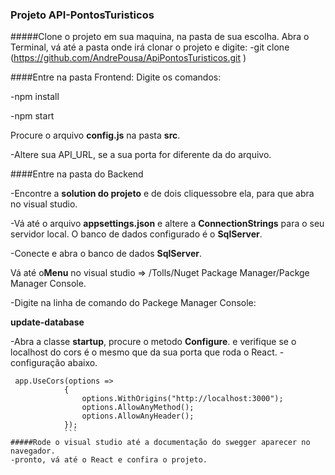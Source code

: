 ### Projeto API-PontosTuristicos

#####Clone o projeto em sua maquina, na pasta de sua escolha.
Abra o Terminal, vá até a pasta onde irá clonar o projeto e digite:
-git clone (https://github.com/AndrePousa/ApiPontosTuristicos.git )

####Entre na pasta Frontend:
Digite os comandos:

-npm install 

-npm start 

Procure o arquivo **config.js** na pasta **src**.

-Altere sua API_URL, se a sua porta for diferente da do arquivo. 

####Entre na pasta do Backend

-Encontre a **solution do projeto** e de dois cliquessobre ela, para que abra no visual studio.

-Vá até o arquivo **appsettings.json** e altere a **ConnectionStrings** para o seu servidor local. O banco de dados configurado é o **SqlServer**.

-Conecte e abra o banco de dados **SqlServer**. 

Vá até o**Menu** no visual studio => /Tolls/Nuget Package Manager/Packge Manager Console.

-Digite na linha de comando do Packege Manager Console:  

**update-database**

-Abra a classe **startup**, procure o metodo **Configure**. e verifique se o localhost do cors é o mesmo que da sua porta que roda o React. 
-configuração abaixo.
```
 app.UseCors(options =>
            {
                options.WithOrigins("http://localhost:3000");
                options.AllowAnyMethod();
                options.AllowAnyHeader();
            });
			```
#####Rode o visual studio até a documentação do swegger aparecer no navegador. 
-pronto, vá até o React e confira o projeto.
